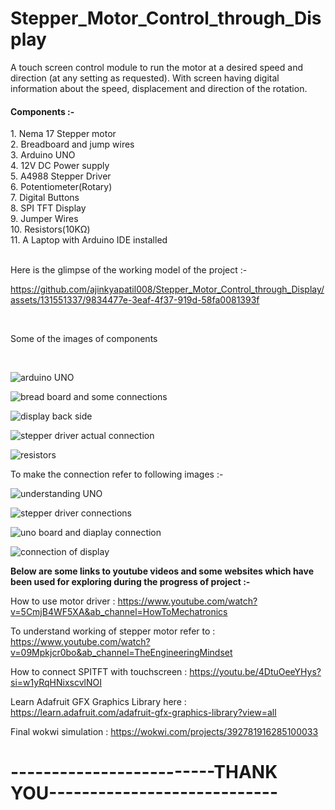 # Stepper_Motor_Control_through_Display

 A touch screen control module to run the motor at a desired speed and direction (at any setting as requested). With screen having digital information about the speed, displacement and direction of the rotation.

 <h4>Components :-</h4>
 1. Nema 17 Stepper motor</br>
 2. Breadboard and jump wires</br>
 3. Arduino UNO</br>
 4. 12V DC Power supply</br>
 5. A4988 Stepper Driver</br>
 6. Potentiometer(Rotary)</br>
 7. Digital Buttons</br>
 8. SPI TFT Display </br>
 9. Jumper Wires</br>
 10. Resistors(10KΩ)</br>
 11. A Laptop with Arduino IDE installed
 </br></br>

Here is the glimpse of the working model of the project :-


https://github.com/ajinkyapatil008/Stepper_Motor_Control_through_Display/assets/131551337/9834477e-3eaf-4f37-919d-58fa0081393f

</br>

Some of the images of components

</br>

![arduino UNO](https://github.com/ajinkyapatil008/Stepper_Motor_Control_through_Display/assets/131551337/9aeec5ae-fc18-453e-b4c2-c280eaad856c)

![bread board and some connections](https://github.com/ajinkyapatil008/Stepper_Motor_Control_through_Display/assets/131551337/45de7c17-3f31-4f53-8c16-df03c4e0e7bf)

![display back side](https://github.com/ajinkyapatil008/Stepper_Motor_Control_through_Display/assets/131551337/924b46ec-beae-4137-9a7b-efa8f4d271ff)

![stepper driver actual connection](https://github.com/ajinkyapatil008/Stepper_Motor_Control_through_Display/assets/131551337/a6344bfc-5b48-4a30-9dad-a6654d87a794)

![resistors](https://github.com/ajinkyapatil008/Stepper_Motor_Control_through_Display/assets/131551337/ca616ae9-3ebd-4f6a-858a-1c1ed1342807)


To make the connection refer to following images :-

![understanding UNO](https://github.com/ajinkyapatil008/Stepper_Motor_Control_through_Display/assets/131551337/09ed5a7f-49aa-4dbe-93a4-a0bb0576b2e8)

![stepper driver connections](https://github.com/ajinkyapatil008/Stepper_Motor_Control_through_Display/assets/131551337/2c955974-0321-4165-8f05-22914771d61d)

![uno board and diaplay connection](https://github.com/ajinkyapatil008/Stepper_Motor_Control_through_Display/assets/131551337/ca0b4b05-23ce-4115-8b9e-453880f36f25)

![connection of display](https://github.com/ajinkyapatil008/Stepper_Motor_Control_through_Display/assets/131551337/07cd60f2-f8fe-4f90-8a71-b3a1f908ed77)


<b>Below are some links to youtube videos and some websites which have been used for exploring during the progress of project :-</b>

How to use motor driver : https://www.youtube.com/watch?v=5CmjB4WF5XA&ab_channel=HowToMechatronics

To understand working of stepper motor refer to : https://www.youtube.com/watch?v=09Mpkjcr0bo&ab_channel=TheEngineeringMindset

How to connect SPITFT with touchscreen : https://youtu.be/4DtuOeeYHys?si=w1yRqHNixscvlNOI

Learn Adafruit GFX Graphics Library here : https://learn.adafruit.com/adafruit-gfx-graphics-library?view=all

Final wokwi simulation : https://wokwi.com/projects/392781916285100033


# -------------------------THANK YOU----------------------------
